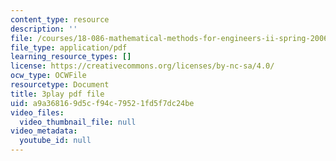 ```yaml
---
content_type: resource
description: ''
file: /courses/18-086-mathematical-methods-for-engineers-ii-spring-2006/a9a368169d5cf94c79521fd5f7dc24be_iVUsEwSg-lw.pdf
file_type: application/pdf
learning_resource_types: []
license: https://creativecommons.org/licenses/by-nc-sa/4.0/
ocw_type: OCWFile
resourcetype: Document
title: 3play pdf file
uid: a9a36816-9d5c-f94c-7952-1fd5f7dc24be
video_files:
  video_thumbnail_file: null
video_metadata:
  youtube_id: null
---
```


